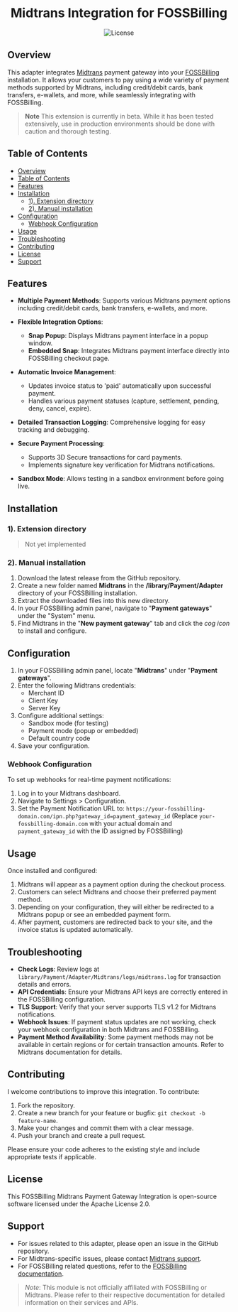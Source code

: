 <div align="center">
  <h1>Midtrans Integration for FOSSBilling</h1>
  <img src="https://img.shields.io/badge/license-Apache%202.0-green.svg" alt="License">
</div>

## Overview

This adapter integrates [Midtrans](https://midtrans.com) payment gateway into your [FOSSBilling](https://fossbilling.org) installation. It allows your customers to pay using a wide variety of payment methods supported by Midtrans, including credit/debit cards, bank transfers, e-wallets, and more, while seamlessly integrating with FOSSBilling.

> **Note**
> This extension is currently in beta. While it has been tested extensively, use in production environments should be done with caution and thorough testing.

## Table of Contents

- [Overview](#overview)
- [Table of Contents](#table-of-contents)
- [Features](#features)
- [Installation](#installation)
  - [1). Extension directory](#1-extension-directory)
  - [2). Manual installation](#2-manual-installation)
- [Configuration](#configuration)
  - [Webhook Configuration](#webhook-configuration)
- [Usage](#usage)
- [Troubleshooting](#troubleshooting)
- [Contributing](#contributing)
- [License](#license)
- [Support](#support)

## Features

- **Multiple Payment Methods**: Supports various Midtrans payment options including credit/debit cards, bank transfers, e-wallets, and more.

- **Flexible Integration Options**:
  - **Snap Popup**: Displays Midtrans payment interface in a popup window.
  - **Embedded Snap**: Integrates Midtrans payment interface directly into FOSSBilling checkout page.

- **Automatic Invoice Management**:
  - Updates invoice status to 'paid' automatically upon successful payment.
  - Handles various payment statuses (capture, settlement, pending, deny, cancel, expire).

- **Detailed Transaction Logging**: Comprehensive logging for easy tracking and debugging.

- **Secure Payment Processing**:
  - Supports 3D Secure transactions for card payments.
  - Implements signature key verification for Midtrans notifications.

- **Sandbox Mode**: Allows testing in a sandbox environment before going live.

## Installation
### 1). Extension directory
> Not yet implemented
>
>
### 2). Manual installation
1. Download the latest release from the GitHub repository.
2. Create a new folder named **Midtrans** in the **/library/Payment/Adapter** directory of your FOSSBilling installation.
3. Extract the downloaded files into this new directory.
4. In your FOSSBilling admin panel, navigate to "**Payment gateways**" under the "System" menu.
5. Find Midtrans in the "**New payment gateway**" tab and click the *cog icon* to install and configure.

## Configuration

1. In your FOSSBilling admin panel, locate "**Midtrans**" under "**Payment gateways**".
2. Enter the following Midtrans credentials:
   - Merchant ID
   - Client Key
   - Server Key
3. Configure additional settings:
   - Sandbox mode (for testing)
   - Payment mode (popup or embedded)
   - Default country code
4. Save your configuration.

### Webhook Configuration

To set up webhooks for real-time payment notifications:

1. Log in to your Midtrans dashboard.
2. Navigate to Settings > Configuration.
3. Set the Payment Notification URL to:
   `https://your-fossbilling-domain.com/ipn.php?gateway_id=payment_gateway_id`
   (Replace `your-fossbilling-domain.com` with your actual domain and `payment_gateway_id` with the ID assigned by FOSSBilling)

## Usage

Once installed and configured:

1. Midtrans will appear as a payment option during the checkout process.
2. Customers can select Midtrans and choose their preferred payment method.
3. Depending on your configuration, they will either be redirected to a Midtrans popup or see an embedded payment form.
4. After payment, customers are redirected back to your site, and the invoice status is updated automatically.

## Troubleshooting

- **Check Logs**: Review logs at `library/Payment/Adapter/Midtrans/logs/midtrans.log` for transaction details and errors.
- **API Credentials**: Ensure your Midtrans API keys are correctly entered in the FOSSBilling configuration.
- **TLS Support**: Verify that your server supports TLS v1.2 for Midtrans notifications.
- **Webhook Issues**: If payment status updates are not working, check your webhook configuration in both Midtrans and FOSSBilling.
- **Payment Method Availability**: Some payment methods may not be available in certain regions or for certain transaction amounts. Refer to Midtrans documentation for details.

## Contributing

I welcome contributions to improve this integration. To contribute:

1. Fork the repository.
2. Create a new branch for your feature or bugfix: `git checkout -b feature-name`.
3. Make your changes and commit them with a clear message.
4. Push your branch and create a pull request.

Please ensure your code adheres to the existing style and include appropriate tests if applicable.

## License

This FOSSBilling Midtrans Payment Gateway Integration is open-source software licensed under the Apache License 2.0.

## Support

- For issues related to this adapter, please open an issue in the GitHub repository.
- For Midtrans-specific issues, please contact [Midtrans support](https://support.midtrans.com/).
- For FOSSBilling related questions, refer to the [FOSSBilling documentation](https://docs.fossbilling.org/).

> *Note*: This module is not officially affiliated with FOSSBilling or Midtrans. Please refer to their respective documentation for detailed information on their services and APIs.